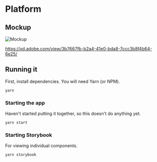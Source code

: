 # Platform

## Mockup

![Mockup](https://pbs.twimg.com/media/EcMljRmWkAYQH4V?format=jpg&name=large)

https://xd.adobe.com/view/3b7667fb-b2a4-41e0-bda8-7ccc3b8f4b64-6e25/

## Running it

First, install dependencies. You will need Yarn (or NPM).

```
yarn
```

### Starting the app

Haven't started putting it together, so this doesn't do anything yet.

```
yarn start
```

### Starting Storybook

For viewing individual components.

```
yarn storybook
```
